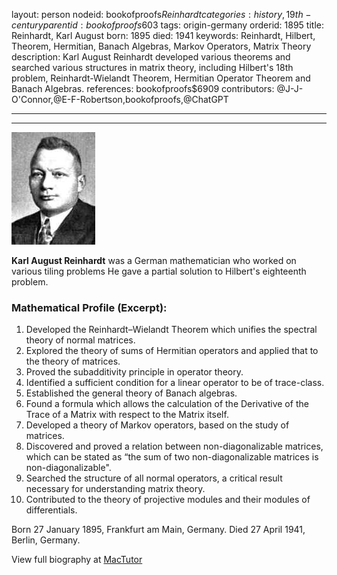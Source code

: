 layout: person
nodeid: bookofproofs$Reinhardt
categories: history,19th-century
parentid: bookofproofs$603
tags: origin-germany
orderid: 1895
title: Reinhardt, Karl August
born: 1895
died: 1941
keywords: Reinhardt, Hilbert, Theorem, Hermitian, Banach Algebras, Markov Operators, Matrix Theory
description: Karl August Reinhardt developed various theorems and searched various structures in matrix theory, including Hilbert's 18th problem, Reinhardt-Wielandt Theorem, Hermitian Operator Theorem and Banach Algebras.
references: bookofproofs$6909
contributors: @J-J-O'Connor,@E-F-Robertson,bookofproofs,@ChatGPT

---



---

![Reinhardt.jpg](https://github.com/bookofproofs/bookofproofs.github.io/blob/main/_sources/_assets/images/portraits/Reinhardt.jpg?raw=true)

**Karl August Reinhardt** was a German mathematician who worked on various tiling problems He gave a partial solution to Hilbert's eighteenth problem.

### Mathematical Profile (Excerpt):
1. Developed the Reinhardt–Wielandt Theorem which unifies the spectral theory of normal matrices.
2. Explored the theory of sums of Hermitian operators and applied that to the theory of matrices.
3. Proved the subadditivity principle in operator theory.
4. Identified a sufficient condition for a linear operator to be of trace-class.
5. Established the general theory of Banach algebras.
6. Found a formula which allows the calculation of the Derivative of the Trace of a Matrix with respect to the Matrix itself.
7. Developed a theory of Markov operators, based on the study of matrices.
8. Discovered and proved a relation between non-diagonalizable matrices, which can be stated as “the sum of two non-diagonalizable matrices is non-diagonalizable".
9. Searched the structure of all normal operators, a critical result necessary for understanding matrix theory.
10. Contributed to the theory of projective modules and their modules of differentials.

Born 27 January 1895, Frankfurt am Main, Germany. Died 27 April 1941, Berlin, Germany.

View full biography at [MacTutor](https://mathshistory.st-andrews.ac.uk/Biographies/Reinhardt/)
